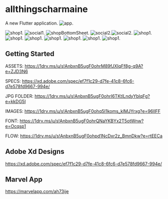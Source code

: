 # allthingscharmaine

A new Flutter application.
![app](assets/screenshots/IMG_7182.GIF).





![shop1](assets/screenshots/shop1.png). ![social1](assets/screenshots/social1.png).
![shopBottomSheet](assets/screenshots/shopBottomSheet.png).
![social2](assets/screenshots/social2.png).![social2](assets/screenshots/social3.png).
![shop1](assets/screenshots/shop2.png). ![shop1](assets/screenshots/shop11.png).
![shop1](assets/screenshots/shop3.png).
![shop1](assets/screenshots/shop4.png).  ![shop1](assets/screenshots/shop5.png).
![shop1](assets/screenshots/shop6.png).  ![shop1](assets/screenshots/shop7.png).  
## Getting Started

ASSETS: https://1drv.ms/u/s!AnbxnB5ugF0ohrM89fJXIqFf8g-q9A?e=ZJD3N6

SPECS: https://xd.adobe.com/spec/ef7f1c29-d7fe-41c8-6fc6-d7e578fd9667-994e/

JPG FOLDER: https://1drv.ms/u/s!AnbxnB5ugF0ohrI6TKtlLndyYblqFg?e=kkDG5l

IMAGES: https://1drv.ms/u/s!AnbxnB5ugF0ohq5I1koms_klMJYrxg?e=96llFF

FONT: https://1drv.ms/u/s!AnbxnB5ugF0ohrQNaYKBYx2T5otWnw?e=Ocqsp1

FLOW: https://1drv.ms/u/s!AnbxnB5ugF0ohpd1NcDxr2z_BmnDkw?e=rtEECa


## Adobe Xd Designs

https://xd.adobe.com/spec/ef7f1c29-d7fe-41c8-6fc6-d7e578fd9667-994e/

## Marvel App

https://marvelapp.com/ah73ije
